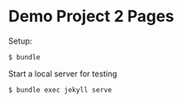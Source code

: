 # Demo Project 2 Pages

Setup:

    $ bundle

Start a local server for testing

    $ bundle exec jekyll serve


